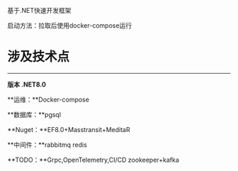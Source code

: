 基于.NET快速开发框架

启动方法：拉取后使用docker-compose运行

# **涉及技术点**

***

**版本 .NET8.0**

**运维：**Docker-compose

**数据库：**pgsql

**Nuget：**EF8.0+Masstransit+MeditaR

**中间件：**rabbitmq redis 

**TODO：**Grpc,OpenTelemetry,CI/CD zookeeper+kafka 
